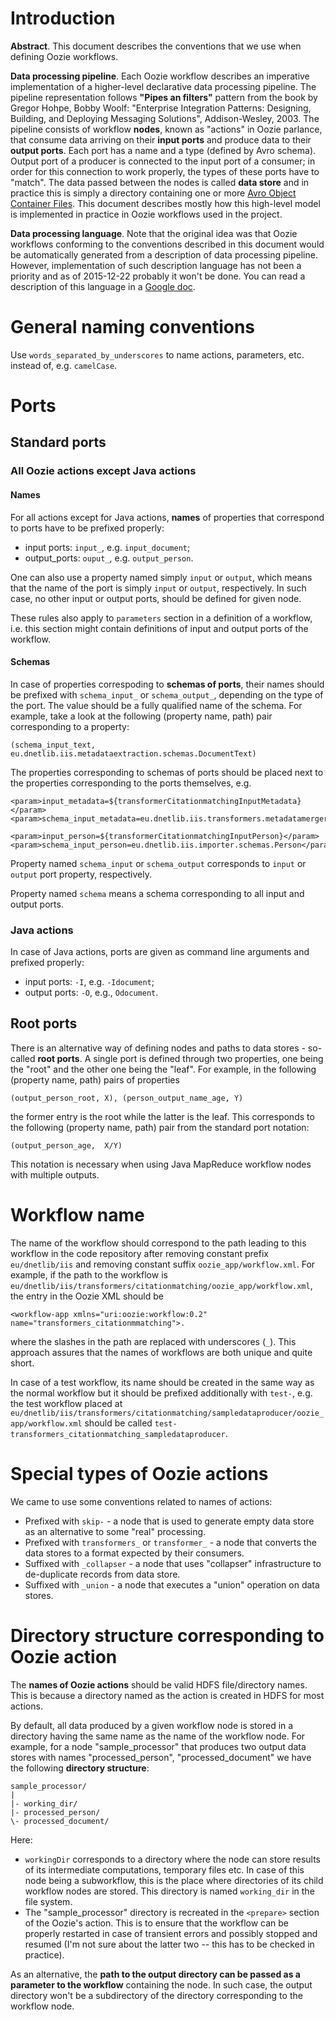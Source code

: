 # Introduction

**Abstract**. This document describes the conventions that we use when defining Oozie workflows.

**Data processing pipeline**. Each Oozie workflow describes an imperative implementation of a higher-level declarative data processing pipeline. The pipeline representation follows **"Pipes an filters"** pattern from the book by Gregor Hohpe, Bobby Woolf: "Enterprise Integration Patterns: Designing, Building, and Deploying Messaging Solutions", Addison-Wesley, 2003. The pipeline consists of workflow **nodes**, known as "actions" in Oozie parlance, that consume data arriving on their **input ports** and produce data to their **output ports**. Each port has a name and a type (defined by Avro schema). Output port of a producer is connected to the input port of a consumer; in order for this connection to work properly, the types of these ports have to "match". The data passed between the nodes is called **data store** and in practice this is simply a directory containing one or more [Avro Object Container Files][]. This document describes mostly how this high-level model is implemented in practice in Oozie workflows used in the project.

**Data processing language**. Note that the original idea was that Oozie workflows conforming to the conventions described in this document would be automatically generated from a description of data processing pipeline. However, implementation of such description language has not been a priority and as of 2015-12-22 probably it won't be done. You can read a description of this language in a [Google doc][].

[Google doc]: https://docs.google.com/document/d/10dfvUV4V0bT2doUTgMi8MUMVkKNATorEg4LCH7RqZaE/edit?usp=sharing

# General naming conventions

Use `words_separated_by_underscores` to name actions, parameters, etc. instead of, e.g. `camelCase`.

# Ports

## Standard ports

### All Oozie actions except Java actions

#### Names

For all actions except for Java actions, **names** of properties that correspond to ports have to be prefixed properly:

- input ports: `input_`, e.g. `input_document`;
- output_ports: `ouput_`, e.g. `output_person`.

One can also use a property named simply `input` or `output`, which means that the name of the port is simply `input` or `output`, respectively. In such case, no other input or output ports, should be defined for given node.

These rules also apply to `parameters` section in a definition of a workflow, i.e. this section might contain definitions of input and output ports of the workflow.

#### Schemas

In case of properties correspoding to **schemas of ports**, their names should be prefixed with `schema_input_` or `schema_output_`, depending on the type of the port. The value should be a fully qualified name of the schema. For example, take a look at the following (property name, path) pair corresponding to a property:

    (schema_input_text, eu.dnetlib.iis.metadataextraction.schemas.DocumentText)


The properties corresponding to schemas of ports should be placed next to the properties corresponding to the ports themselves, e.g.

    <param>input_metadata=${transformerCitationmatchingInputMetadata}</param>
    <param>schema_input_metadata=eu.dnetlib.iis.transformers.metadatamerger.schemas.ExtractedDocumentMetadataMergedWithOriginal</param>

    <param>input_person=${transformerCitationmatchingInputPerson}</param>
    <param>schema_input_person=eu.dnetlib.iis.importer.schemas.Person</param>


Property named `schema_input` or `schema_output` corresponds to `input` or `output` port property, respectively.

Property named `schema` means a schema corresponding to all input and output ports.

### Java actions

In case of Java actions, ports are given as command line arguments and prefixed properly:

- input ports: `-I`, e.g. `-Idocument`;
- output ports: `-O`, e.g., `Odocument`.


## Root ports

There is an alternative way of defining nodes and paths to data stores - so-called **root ports**. A single port is defined through two properties, one being the "root" and the other one being the "leaf". For example, in the following (property name, path) pairs of properties

    (output_person_root, X), (person_output_name_age, Y)

the former entry is the root while the latter is the leaf. This corresponds to the following (property name, path) pair from the standard port notation: 

    (output_person_age,  X/Y)

This notation is necessary when using Java MapReduce workflow nodes with multiple outputs.

# Workflow name

The name of the workflow should correspond to the path leading to this workflow in the code repository after removing constant prefix `eu/dnetlib/iis` and removing constant suffix `oozie_app/workflow.xml`. For example, if the path to the workflow is `eu/dnetlib/iis/transformers/citationmatching/oozie_app/workflow.xml`, the entry in the Oozie XML should be

    <workflow-app xmlns="uri:oozie:workflow:0.2" name="transformers_citationmmatching">.

where the slashes in the path are replaced with underscores (`_`). This approach assures that the names of workflows are both unique and quite short.

In case of a test workflow, its name should be created in the same way as the normal workflow but it should be prefixed additionally with `test-`, e.g. the test workflow placed at `eu/dnetlib/iis/transformers/citationmatching/sampledataproducer/oozie_app/workflow.xml` should be called `test-transformers_citationmatching_sampledataproducer`.

# Special types of Oozie actions

We came to use some conventions related to names of actions:

- Prefixed with `skip-` - a node that is used to generate empty data store as an alternative to some "real" processing.
- Prefixed with `transformers_` or `transformer_` - a node that converts the data stores to a format expected by their consumers.
- Suffixed with `_collapser` - a node that uses "collapser" infrastructure to de-duplicate records from data store.
- Suffixed with `_union` - a node that executes a "union" operation on data stores.

# Directory structure corresponding to Oozie action

The **names of Oozie actions** should be valid HDFS file/directory names. This is because a directory named as the action is created in HDFS for most actions.

By default, all data produced by a given workflow node is stored in a directory having the same name as the name of the workflow node. For example, for a node "sample_processor" that produces two output data stores with names "processed_person", "processed_document" we have the following **directory structure**:

    sample_processor/
    |
    |- working_dir/
    |- processed_person/
	\- processed_document/


Here:

- `workingDir` corresponds to a directory where the node can store results of its intermediate computations, temporary files etc. In case of this node being a subworkflow, this is the place where directories of its child workflow nodes are stored. This directory is named `working_dir` in the file system.
- The "sample_processor" directory is recreated in the `<prepare>` section of the Oozie's action. This is to ensure that the workflow can be properly restarted in case of transient errors and possibly stopped and resumed (I'm not sure about the latter two -- this has to be checked in practice).

As an alternative, the **path to the output directory can be passed as a parameter to the workflow** containing the node. In such case, the output directory won't be a subdirectory of the directory corresponding to the workflow node.

[Avro Object Container Files]: http://avro.apache.org/docs/1.7.7/spec.html#Object+Container+Files
